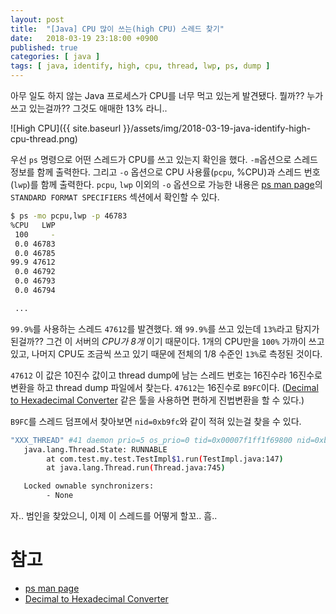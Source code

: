 ```yaml
---
layout: post
title:  "[Java] CPU 많이 쓰는(high CPU) 스레드 찾기"
date:   2018-03-19 23:18:00 +0900
published: true
categories: [ java ]
tags: [ java, identify, high, cpu, thread, lwp, ps, dump ]
---
```


아무 일도 하지 않는 Java 프로세스가 CPU를 너무 먹고 있는게 발견됐다. 뭘까?? 누가 쓰고 있는걸까?? 그것도 애매한 13% 라니..

![High CPU]({{ site.baseurl }}/assets/img/2018-03-19-java-identify-high-cpu-thread.png)

우선 `ps` 명령으로 어떤 스레드가 CPU를 쓰고 있는지 확인을 했다. `-m`옵션으로 스레드 정보를 함께 출력한다. 그리고 `-o` 옵션으로 CPU 사용률(`pcpu`, %CPU)과 스레드 번호(`lwp`)를 함께 출력한다. `pcpu`, `lwp` 이외의 `-o` 옵션으로 가능한 내용은 [ps man page](http://linuxcommand.org/lc3_man_pages/ps1.html)의 `STANDARD FORMAT SPECIFIERS` 섹션에서 확인할 수 있다.

```bash
$ ps -mo pcpu,lwp -p 46783
%CPU   LWP
 100     -
 0.0 46783
 0.0 46785
99.9 47612
 0.0 46792
 0.0 46793
 0.0 46794

 ...
```

`99.9%`를 사용하는 스레드 `47612`를 발견했다. 왜 `99.9%`를 쓰고 있는데 `13%`라고 탐지가 된걸까?? 그건 이 서버의 *CPU가 8개* 이기 때문이다. 1개의 CPU만을 `100%` 가까이 쓰고 있고, 나머지 CPU도 조금씩 쓰고 있기 때문에 전체의 1/8 수준인 `13%`로 측정된 것이다.


`47612` 이 값은 10진수 값이고 thread dump에 남는 스레드 번호는 16진수라 16진수로 변환을 하고 thread dump 파일에서 찾는다. `47612`는 16진수로 `B9FC`이다. ([Decimal to Hexadecimal Converter](https://www.binaryhexconverter.com/decimal-to-hex-converter) 같은 툴을 사용하면 편하게 진법변환을 할 수 있다.)

`B9FC`를 스레드 덤프에서 찾아보면 `nid=0xb9fc`와 같이 적혀 있는걸 찾을 수 있다.

```bash
"XXX_THREAD" #41 daemon prio=5 os_prio=0 tid=0x00007f1ff1f69800 nid=0xb9fc runnable [0x00007f1fc17f4000]
   java.lang.Thread.State: RUNNABLE
        at com.test.my.test.TestImpl$1.run(TestImpl.java:147)
        at java.lang.Thread.run(Thread.java:745)

   Locked ownable synchronizers:
        - None
```

자.. 범인을 찾았으니, 이제 이 스레드를 어떻게 할꼬.. 흠..


# 참고

- [ps man page](http://linuxcommand.org/lc3_man_pages/ps1.html)
- [Decimal to Hexadecimal Converter](https://www.binaryhexconverter.com/decimal-to-hex-converter)
